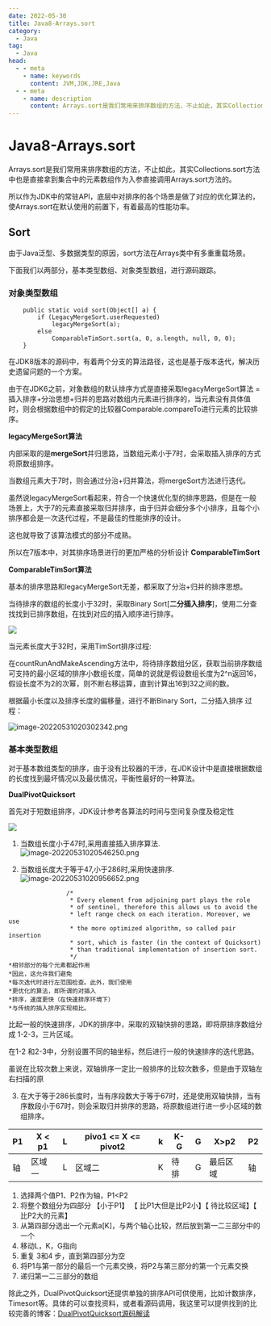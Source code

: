 ```yaml
---
date: 2022-05-30
title: Java8-Arrays.sort
category:
  - Java
tag:
  - Java
head:
  - - meta
    - name: keywords
      content: JVM,JDK,JRE,Java
  - - meta
    - name: description
      content: Arrays.sort是我们常用来排序数组的方法，不止如此，其实Collections.sort方法中也是直接拿...
---
```

# Java8-Arrays.sort

Arrays.sort是我们常用来排序数组的方法，不止如此，其实Collections.sort方法中也是直接拿到集合中的元素数组作为入参直接调用Arrays.sort方法的。

所以作为JDK中的常驻API，底层中对排序的各个场景是做了对应的优化算法的，使Arrays.sort在默认使用的前置下，有着最高的性能功率。

## Sort

由于Java泛型、多数据类型的原因，sort方法在Arrays类中有多重重载场景。

下面我们以两部分，基本类型数组、对象类型数组，进行源码跟踪。

### 对象类型数组

```
    public static void sort(Object[] a) {
        if (LegacyMergeSort.userRequested)
            legacyMergeSort(a);
        else
            ComparableTimSort.sort(a, 0, a.length, null, 0, 0);
    }
```

在JDK8版本的源码中，有着两个分支的算法路径，这也是基于版本迭代，解决历史遗留问题的一个方案。

由于在JDK6之前，对象数组的默认排序方式是直接采取legacyMergeSort算法 = 插入排序+分治思想+归并的思路对数组内元素进行排序的，当元素没有具体值时，则会根据数组中的假定的比较器Comparable.compareTo进行元素的比较排序。

**legacyMergeSort算法**

内部采取的是**mergeSort**并归思路，当数组元素小于7时，会采取插入排序的方式将原数组排序。

当数组元素大于7时，则会通过分治+归并算法，将mergeSort方法进行迭代。

虽然说legacyMergeSort看起来，符合一个快速优化型的排序思路，但是在一般场景上，大于7的元素直接采取归并排序，由于归并会细分多个小排序，且每个小排序都会是一次迭代过程，不是最佳的性能排序的设计。

这也就导致了该算法模式的部分不成熟。

所以在7版本中，对其排序场景进行的更加严格的分析设计 **ComparableTimSort**

**ComparableTimSort算法**

基本的排序思路和legacyMergeSort无差，都采取了分治+归并的排序思想。

当待排序的数组的长度小于32时，采取Binary Sort[**二分插入排序**]，使用二分查找找到已排序数组，在找到对应的插入顺序进行排序。

![](https://leyunone-img.oss-cn-hangzhou.aliyuncs.com/image/2023-05-02/5687de43-ddc4-4cf6-9a1c-eef35e6a5357.png)

当元素长度大于32时，采用TimSort排序过程:

在countRunAndMakeAscending方法中，将待排序数组分区，获取当前排序数组可支持的最小区域的排序小数组长度，简单的说就是假设数组长度为2^n返回16，假设长度不为2的次幂，则不断右移运算，直到计算出16到32之间的数。

根据最小长度以及排序长度的偏移量，进行不断Binary Sort，二分插入排序 过程：

![image-20220531020302342.png](https://leyunone-img.oss-cn-hangzhou.aliyuncs.com/image/2022-05-31/image-20220531020302342.png)

### 基本类型数组

对于基本数组类型的排序，由于没有比较器的干涉，在JDK设计中是直接根据数组的长度找到最坏情况以及最优情况，平衡性最好的一种算法。

**DualPivotQuicksort**

首先对于短数组排序，JDK设计参考各算法的时间与空间复杂度及稳定性

![](https://leyunone-img.oss-cn-hangzhou.aliyuncs.com/image/2023-05-05/fbfa651f-7c61-4cfd-8d5a-0c3aba163bb6.png)

1. 当数组长度小于47时,采用直接插入排序算法.
   ![image-20220531020546250.png](https://leyunone-img.oss-cn-hangzhou.aliyuncs.com/image/2022-05-31/image-20220531020546250.png)

2. 当数组长度大于等于47,小于286时,采用快速排序.
   ![image-20220531020956652.png](https://leyunone-img.oss-cn-hangzhou.aliyuncs.com/image/2022-05-31/image-20220531020956652.png)

  ```
                  /*
                   * Every element from adjoining part plays the role
                   * of sentinel, therefore this allows us to avoid the
                   * left range check on each iteration. Moreover, we use
                   * the more optimized algorithm, so called pair insertion
                   * sort, which is faster (in the context of Quicksort)
                   * than traditional implementation of insertion sort.
                   */
  *相邻部分的每个元素都起作用
  *因此，这允许我们避免
  *每次迭代时进行左范围检查。此外，我们使用
  *更优化的算法，即所谓的对插入
  *排序，速度更快（在快速排序环境下）
  *与传统的插入排序实现相比。
  ```

  比起一般的快速排序，JDK的排序中，采取的双轴快排的思路，即将原排序数组分成 1-2-3，三片区域。

  在1-2 和2-3中，分别设置不同的轴坐标，然后进行一般的快速排序的迭代思路。

  虽说在比较次数上来说，双轴排序一定比一般排序的比较次数多，但是由于双轴左右扫描的原

3. 在大于等于286长度时，当有序段数大于等于67时，还是使用双轴快排，当有序数段小于67时，则会采取归并排序的思路，将原数组进行进一步小区域的数组排序。

| P1   | X < p1 | L    | pivo1 <= X <= pivot2 | k    | K-G  | G    | X>p2     | P2   |
| ---- | ------ | ---- | -------------------- | ---- | ---- | ---- | -------- | ---- |
| 轴   | 区域一 | L    | 区域二               | K    | 待排 | G    | 最后区域 | 轴   |

1. 选择两个值P1、P2作为轴，P1<P2
2. 将整个数组分为四部分  【小于P1】 【 比P1大但是比P2小】【 待比较区域】【 比P2大的元素】
3. 从第四部分选出一个元素a[K]，与两个轴心比较，然后放到第一二三部分中的一个
4. 移动L，K，G指向
5. 重复 3和4 步，直到第四部分为空
6. 将P1与第一部分的最后一个元素交换，将P2与第三部分的第一个元素交换
7. 递归第一二三部分的数组

除此之外，DualPivotQuicksort还提供单独的排序API可供使用，比如计数排序，Timesort等。具体的可以查找资料，或者看源码调用，我这里可以提供找到的比较完善的博客：[DualPivotQuicksort源码解读](https://blog.csdn.net/lyj1597374034/article/details/106720629)
